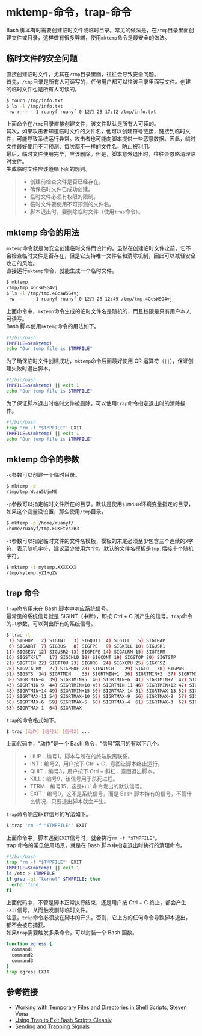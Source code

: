 # mktemp-命令，trap-命令

Bash 脚本有时需要创建临时文件或临时目录。常见的做法是，在`/tmp`目录里面创建文件或目录，这样做有很多弊端，使用`mktemp`命令是最安全的做法。

## 临时文件的安全问题
直接创建临时文件，尤其在`/tmp`目录里面，往往会导致安全问题。  
首先，`/tmp`目录是所有人可读写的，任何用户都可以往该目录里面写文件。创建的临时文件也是所有人可读的。
```bash
$ touch /tmp/info.txt
$ ls -l /tmp/info.txt
-rw-r--r-- 1 ruanyf ruanyf 0 12月 28 17:12 /tmp/info.txt
```
上面命令在`/tmp`目录直接创建文件，该文件默认是所有人可读的。  
其次，如果攻击者知道临时文件的文件名，他可以创建符号链接，链接到临时文件，可能导致系统运行异常。攻击者也可能向脚本提供一些恶意数据。因此，临时文件最好使用不可预测、每次都不一样的文件名，防止被利用。  
最后，临时文件使用完毕，应该删除。但是，脚本意外退出时，往往会忽略清理临时文件。  
生成临时文件应该遵循下面的规则。
> - 创建前检查文件是否已经存在。
> - 确保临时文件已成功创建。
> - 临时文件必须有权限的限制。
> - 临时文件要使用不可预测的文件名。
> - 脚本退出时，要删除临时文件（使用`trap`命令）。


## mktemp 命令的用法
`mktemp`命令就是为安全创建临时文件而设计的。虽然在创建临时文件之前，它不会检查临时文件是否存在，但是它支持唯一文件名和清除机制，因此可以减轻安全攻击的风险。  
直接运行`mktemp`命令，就能生成一个临时文件。
```bash
$ mktemp
/tmp/tmp.4GcsWSG4vj
$ ls -l /tmp/tmp.4GcsWSG4vj
-rw------- 1 ruanyf ruanyf 0 12月 28 12:49 /tmp/tmp.4GcsWSG4vj
```
上面命令中，`mktemp`命令生成的临时文件名是随机的，而且权限是只有用户本人可读写。  
Bash 脚本使用`mktemp`命令的用法如下。
```bash
#!/bin/bash
TMPFILE=$(mktemp)
echo "Our temp file is $TMPFILE"
```
为了确保临时文件创建成功，`mktemp`命令后面最好使用 OR 运算符（`||`），保证创建失败时退出脚本。
```bash
#!/bin/bash
TMPFILE=$(mktemp) || exit 1
echo "Our temp file is $TMPFILE"
```
为了保证脚本退出时临时文件被删除，可以使用`trap`命令指定退出时的清除操作。
```bash
#!/bin/bash
trap 'rm -f "$TMPFILE"' EXIT
TMPFILE=$(mktemp) || exit 1
echo "Our temp file is $TMPFILE"
```

## mktemp 命令的参数
`-d`参数可以创建一个临时目录。
```bash
$ mktemp -d
/tmp/tmp.Wcau5UjmN6
```
`-p`参数可以指定临时文件所在的目录。默认是使用`$TMPDIR`环境变量指定的目录，如果这个变量没设置，那么使用`/tmp`目录。
```bash
$ mktemp -p /home/ruanyf/
/home/ruanyf/tmp.FOKEtvs2H3
```
`-t`参数可以指定临时文件的文件名模板，模板的末尾必须至少包含三个连续的`X`字符，表示随机字符，建议至少使用六个`X`。默认的文件名模板是`tmp.`后接十个随机字符。
```bash
$ mktemp -t mytemp.XXXXXXX
/tmp/mytemp.yZ1HgZV
```

## trap 命令
`trap`命令用来在 Bash 脚本中响应系统信号。  
最常见的系统信号就是 SIGINT（中断），即按 Ctrl + C 所产生的信号。`trap`命令的`-l`参数，可以列出所有的系统信号。
```bash
$ trap -l
 1) SIGHUP	 2) SIGINT	 3) SIGQUIT	 4) SIGILL	 5) SIGTRAP
 6) SIGABRT	 7) SIGBUS	 8) SIGFPE	 9) SIGKILL	10) SIGUSR1
11) SIGSEGV	12) SIGUSR2	13) SIGPIPE	14) SIGALRM	15) SIGTERM
16) SIGSTKFLT	17) SIGCHLD	18) SIGCONT	19) SIGSTOP	20) SIGTSTP
21) SIGTTIN	22) SIGTTOU	23) SIGURG	24) SIGXCPU	25) SIGXFSZ
26) SIGVTALRM	27) SIGPROF	28) SIGWINCH	29) SIGIO	30) SIGPWR
31) SIGSYS	34) SIGRTMIN	35) SIGRTMIN+1	36) SIGRTMIN+2	37) SIGRTMIN+3
38) SIGRTMIN+4	39) SIGRTMIN+5	40) SIGRTMIN+6	41) SIGRTMIN+7	42) SIGRTMIN+8
43) SIGRTMIN+9	44) SIGRTMIN+10	45) SIGRTMIN+11	46) SIGRTMIN+12	47) SIGRTMIN+13
48) SIGRTMIN+14	49) SIGRTMIN+15	50) SIGRTMAX-14	51) SIGRTMAX-13	52) SIGRTMAX-12
53) SIGRTMAX-11	54) SIGRTMAX-10	55) SIGRTMAX-9	56) SIGRTMAX-8	57) SIGRTMAX-7
58) SIGRTMAX-6	59) SIGRTMAX-5	60) SIGRTMAX-4	61) SIGRTMAX-3	62) SIGRTMAX-2
63) SIGRTMAX-1	64) SIGRTMAX
```
`trap`的命令格式如下。
```bash
$ trap [动作] [信号1] [信号2] ...
```
上面代码中，“动作”是一个 Bash 命令，“信号”常用的有以下几个。
> - HUP：编号1，脚本与所在的终端脱离联系。
> - INT：编号2，用户按下 Ctrl + C，意图让脚本终止运行。
> - QUIT：编号3，用户按下 Ctrl + 斜杠，意图退出脚本。
> - KILL：编号9，该信号用于杀死进程。
> - TERM：编号15，这是`kill`命令发出的默认信号。
> - EXIT：编号0，这不是系统信号，而是 Bash 脚本特有的信号，不管什么情况，只要退出脚本就会产生。

`trap`命令响应`EXIT`信号的写法如下。
```bash
$ trap 'rm -f "$TMPFILE"' EXIT
```
上面命令中，脚本遇到`EXIT`信号时，就会执行`rm -f "$TMPFILE"`。  
trap 命令的常见使用场景，就是在 Bash 脚本中指定退出时执行的清理命令。
```bash
#!/bin/bash
trap 'rm -f "$TMPFILE"' EXIT
TMPFILE=$(mktemp) || exit 1
ls /etc > $TMPFILE
if grep -qi "kernel" $TMPFILE; then
  echo 'find'
fi
```
上面代码中，不管是脚本正常执行结束，还是用户按 Ctrl + C 终止，都会产生`EXIT`信号，从而触发删除临时文件。  
注意，`trap`命令必须放在脚本的开头。否则，它上方的任何命令导致脚本退出，都不会被它捕获。  
如果`trap`需要触发多条命令，可以封装一个 Bash 函数。
```bash
function egress {
  command1
  command2
  command3
}
trap egress EXIT
```

## 参考链接

- [Working with Temporary Files and Directories in Shell Scripts](https:_www.putorius.net_working-with-temporary-files), Steven Vona
- [Using Trap to Exit Bash Scripts Cleanly](https:_www.putorius.net_using-trap-to-exit-bash-scripts-cleanly)
- [Sending and Trapping Signals](https://mywiki.wooledge.org/SignalTrap)
